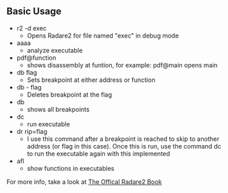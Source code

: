 ## Basic Usage

- r2 -d exec
	- Opens Radare2 for file named "exec" in debug mode
- aaaa
	- analyze executable
- pdf@function
	- shows disassembly at funtion, for example: pdf@main opens main
- db flag
	- Sets breakpoint at either address or function
- db - flag
	- Deletes breakpoint at the flag
- db
	- shows all breakpoints
- dc
	- run executable
- dr rip=flag
	- I use this command after a breakpoint is reached to skip to another address (or flag in this case). Once this is run, use the command dc to run the executable again with this implemented
- afl
	- show functions in executables

For more info, take a look at <a href="https://book.rada.re/">The Offical Radare2 Book</a>
